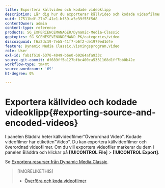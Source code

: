 ```yaml
---
title: Exportera källvideo och kodade videoklipp
description: Lär dig hur du exporterar källvideo och kodade videofilmer.
uuid: 17511bdf-27b7-41e1-bf39-a5e39f55f5d8
contentOwner: admin
content-type: reference
products: SG_EXPERIENCEMANAGER/Dynamic-Media-Classic
geptopics: SG_SCENESEVENONDEMAND_PK/categories/video
discoiquuid: f6a2dc19-7eb5-41f7-b6f2-de1979ed1d4e
feature: Dynamic Media Classic,Visningsprogram,Video
role: User
exl-id: fab1f618-5370-4049-b6e0-69264afa933c
source-git-commit: df689ff5a127bfbc400ca5331168d1ff7bb0b42e
workflow-type: tm+mt
source-wordcount: '69'
ht-degree: 0%

---
```


# Exportera källvideo och kodade videoklipp{#exporting-source-and-encoded-videos}

I panelen Bläddra heter källvideofilmer&quot;Överordnad Video&quot;. Kodade videofilmer har etiketten&quot;Video&quot;. Du kan exportera källvideofilmer och överordnad videofilmer. Om du vill exportera videofiler markerar du dem i panelen Bläddra och klickar på **[!UICONTROL File]** > **[!UICONTROL Export]**.

Se [Exportera resurser från Dynamic Media Classic](exporting-assets-from-dmc.md#exporting-assets-from-dmc).

>[!MORELIKETHIS]
>
>* [Överföra och koda videofilmer](uploading-encoding-videos.md#uploading_and_encoding_videos)


